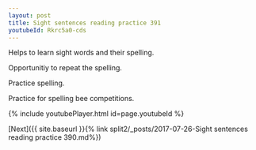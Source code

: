 ```yaml
---
layout: post
title: Sight sentences reading practice 391
youtubeId: Rkrc5a0-cds
---
```

 
 
Helps to learn sight words and their spelling.

Opportunitiy to repeat the spelling. 

Practice spelling. 
 
Practice for spelling bee competitions. 
 
{% include youtubePlayer.html id=page.youtubeId %}
 
 

[Next]({{ site.baseurl }}{% link  split2/_posts/2017-07-26-Sight sentences reading practice 390.md%})
 
